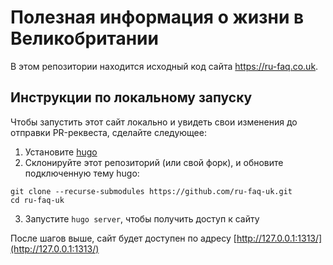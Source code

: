# Полезная информация о жизни в Великобритании

В этом репозитории находится исходный код сайта <https://ru-faq.co.uk>.

## Инструкции по локальному запуску

Чтобы запустить этот сайт локально и увидеть свои изменения до отправки 
PR-реквеста,
сделайте следующее:

1. Установите [hugo](https://gohugo.io/getting-started/installing/)
2. Склонируйте этот репозиторий (или свой форк), и обновите подключенную 
тему hugo:

  ```
  git clone --recurse-submodules https://github.com/ru-faq-uk.git
  cd ru-faq-uk
  ```
3. Запустите `hugo server`, чтобы получить доступ к сайту

После шагов выше, сайт будет доступен по адресу 
[http://127.0.0.1:1313/](http://127.0.0.1:1313/)
